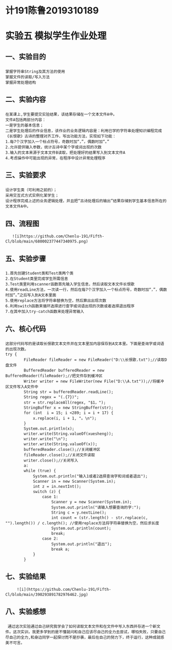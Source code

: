 # 计191陈鲁2019310189
# 实验五 模拟学生作业处理

## 一、实验目的
### 
    掌握字符串String及其方法的使用
    掌握文件的读取/写入方法
    掌握异常处理结构

## 二、实验内容
### 
    在某课上,学生要提交实验结果，该结果存储在一个文本文件A中。
    文件A包括两部分内容：
    一是学生的基本信息；
    二是学生处理后的作业信息，该作业的业务逻辑内容是：利用已学的字符串处理知识编程完成《长恨歌》古诗的整理对齐工作，写出功能方法，实现如下功能：
    1.每7个汉字加入一个标点符号，奇数时加“，”，偶数时加“。”
    2.允许提供输入参数，统计古诗中某个字或词出现的次数
    3.输入的文本来源于文本文件B读取，把处理好的结果写入到文本文件A
    4.考虑操作中可能出现的异常，在程序中设计异常处理程序

## 三、实验要求
### 
    设计学生类（可利用之前的）；
    采用交互式方式实例化某学生；
    设计程序完成上述的业务逻辑处理，并且把“古诗处理后的输出”结果存储到学生基本信息所在的文本文件A中。

## 四、流程图
       ![i]https://github.com/Chenlu-191/Fifth-Cl/blob/main/680002377447340975.png)
## 五、实验步骤
### 
    1.首先创建Student类和Test类两个类
    2.在Student类里完成学生所需信息
    3.Test类里利用scanner函数首先输入学生信息，然后读取文本文件长恨歌
    4.使用readLine方法，一次读一行，然后在每7个汉字加入一个标点符号，奇数时加“，”，偶数时加“。”之后写入到A文本里面
    5.使用replace方法将字符串替换为空，然后算出出现次数
    6.利用switch函数来循环选择进行查字或词语出现的次数或者选择退出程序
    7.在其中加入try-catch函数来处理异常输入

## 六、核心代码
### 
    这部分代码写的是读取长恨歌文本文件并在文本里加内容保存到A文本里。下面是查询字或词语的出现次数。
    try {
            FileReader fileReader = new FileReader("D:\\长恨歌.txt");//读取D盘文件
            BufferedReader bufferedReader = new BufferedReader(fileReader);//把文件存到缓冲区
            Writer writer = new FileWriter(new File("D:\\A.txt"));//将缓冲区文件写入A文件中
            String str = bufferedReader.readLine();
            String regex = "(.{7})";
            str = str.replaceAll(regex, "$1，");
            StringBuffer x = new StringBuffer(str);
            for (int  i = 15; i <289; i = i + 17) {
                x.replace(i, i + 1, "。\n");
            }
            System.out.println(x);
            writer.write(String.valueOf(xuesheng));
            writer.write("\n");
            writer.write(String.valueOf(x));
            bufferedReader.close();//关闭缓冲区
            fileReader.close();//关闭文件读取
            writer.close();//关闭写入
            a:
            while (true) {
                System.out.println("输入1或者2选择查询字和词或者退出");
                Scanner in = new Scanner(System.in);
                int z = in.nextInt();
                switch (z) {
                    case 1:
                        Scanner y = new Scanner(System.in);
                        System.out.println("请输入想要查询的字:");
                        String c = y.nextLine();
                        int count = (str.length() - str.replace(c, "").length()) / c.length(); //使用replace方法将字符串替换为空，然后求长度
                        System.out.println(count);
                        break;
                    case 2:
                        System.out.println("退出");
                        break a;
                }
            }

## 七、实验结果
         ![i](https://github.com/Chenlu-191/Fifth-Cl/blob/main/390293891782976462.jpg)
 
## 八、实验感想
###   
     通过这次实验通过自己研究我学会了如何读取文本文件和在文件中写入东西并存进一个新文件。这次实训，我更多学到的是不懂就问和自己应该尽自己的全力去尝试，哪怕失败，只要自己尽自己的全力,和身边同学一起探讨而不是抄袭，最后在自己的努力下，终于运行，这种成就感美不可言。
